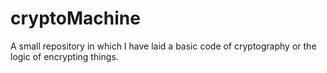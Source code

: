 # cryptoMachine
A small repository in which I have laid a basic code of cryptography or the logic of encrypting things.
